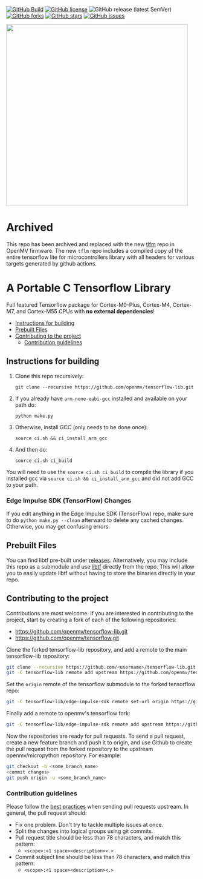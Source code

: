 [![GitHub Build](https://github.com/openmv/tensorflow-lib/actions/workflows/main.yml/badge.svg)](https://github.com/openmv/tensorflow-lib/actions/workflows/main.yml)
[![GitHub license](https://img.shields.io/github/license/openmv/tensorflow-lib?label=license%20%E2%9A%96)](https://github.com/openmv/tensorflow-lib/blob/master/LICENSE)
![GitHub release (latest SemVer)](https://img.shields.io/github/v/release/openmv/tensorflow-lib?sort=semver)
[![GitHub forks](https://img.shields.io/github/forks/openmv/tensorflow-lib?color=green)](https://github.com/openmv/tensorflow-lib/network)
[![GitHub stars](https://img.shields.io/github/stars/openmv/tensorflow-lib?color=yellow)](https://github.com/openmv/tensorflow-lib/stargazers)
[![GitHub issues](https://img.shields.io/github/issues/openmv/tensorflow-lib?color=orange)](https://github.com/openmv/tensorflow-lib/issues)

<img  width="480" src="https://raw.githubusercontent.com/openmv/openmv-media/master/logos/openmv-logo/logo.png">

# Archived

This repo has been archived and replaced with the new [tlfm](https://github.com/openmv/tflm) repo in OpenMV firmware. The new `tflm` repo includes a compiled copy of the entire tensorflow lite for microcontrollers library with all headers for various targets generated by github actions.

# A Portable C Tensorflow Library

Full featured Tensorflow package for Cortex-M0-Plus, Cortex-M4, Cortex-M7, and Cortex-M55 CPUs with **no external dependencies**!

  - [Instructions for building](#instructions-for-building)
  - [Prebuilt Files](#prebuilt-files)
  - [Contributing to the project](#contributing-to-the-project)
    + [Contribution guidelines](#contribution-guidelines)

## Instructions for building

1. Clone this repo recursively:

       git clone --recursive https://github.com/openmv/tensorflow-lib.git

2. If you already have `arm-none-eabi-gcc` installed and available on your path do:

       python make.py

3. Otherwise, install GCC (only needs to be done once):

       source ci.sh && ci_install_arm_gcc

4. And then do:

       source ci.sh ci_build

You will need to use the `source ci.sh ci_build` to compile the library if you installed gcc via `source ci.sh && ci_install_arm_gcc` and did not add GCC to your path.

### Edge Impulse SDK (TensorFlow) Changes

If you edit anything in the Edge Impulse SDK (TensorFlow) repo, make sure to do `python make.py --clean` afterward to delete any cached changes. Otherwise, you may get confusing errors.

## Prebuilt Files

You can find libtf pre-built under [releases](https://github.com/openmv/tensorflow-lib/releases). Alternatively, you may include this repo as a submodule and use [libtf](libtf) directly from the repo. This will allow you to easily update libtf without having to store the binaries directly in your repo.

## Contributing to the project

Contributions are most welcome. If you are interested in contributing to the project, start by creating a fork of each of the following repositories:

* https://github.com/openmv/tensorflow-lib.git
* https://github.com/openmv/tensorflow.git

Clone the forked tensorflow-lib repository, and add a remote to the main tensorflow-lib repository:
```bash
git clone --recursive https://github.com/<username>/tensorflow-lib.git
git -C tensorflow-lib remote add upstream https://github.com/openmv/tensorflow-lib.git
```

Set the `origin` remote of the tensorflow submodule to the forked tensorflow repo:
```bash
git -C tensorflow-lib/edge-impulse-sdk remote set-url origin https://github.com/<username>/tensorflow.git
```

Finally add a remote to openmv's tensorflow fork:
```bash
git -C tensorflow-lib/edge-impulse-sdk remote add upstream https://github.com/openmv/tensorflow.git
```

Now the repositories are ready for pull requests. To send a pull request, create a new feature branch and push it to origin, and use Github to create the pull request from the forked repository to the upstream openmv/micropython repository. For example:
```bash
git checkout -b <some_branch_name>
<commit changes>
git push origin -u <some_branch_name>
```

### Contribution guidelines
Please follow the [best practices](https://developers.google.com/blockly/guides/modify/contribute/write_a_good_pr) when sending pull requests upstream. In general, the pull request should:
* Fix one problem. Don't try to tackle multiple issues at once.
* Split the changes into logical groups using git commits.
* Pull request title should be less than 78 characters, and match this pattern:
  * `<scope>:<1 space><description><.>`
* Commit subject line should be less than 78 characters, and match this pattern:
  * `<scope>:<1 space><description><.>`
